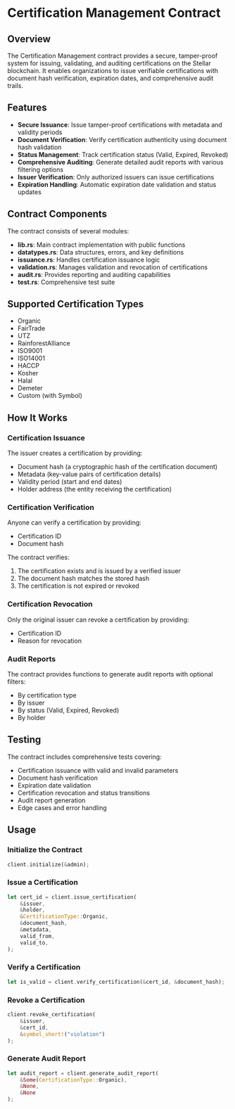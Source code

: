 # Certification Management Contract

## Overview
The Certification Management contract provides a secure, tamper-proof system for issuing, validating, and auditing certifications on the Stellar blockchain. It enables organizations to issue verifiable certifications with document hash verification, expiration dates, and comprehensive audit trails.

## Features
- **Secure Issuance**: Issue tamper-proof certifications with metadata and validity periods
- **Document Verification**: Verify certification authenticity using document hash validation
- **Status Management**: Track certification status (Valid, Expired, Revoked)
- **Comprehensive Auditing**: Generate detailed audit reports with various filtering options
- **Issuer Verification**: Only authorized issuers can issue certifications
- **Expiration Handling**: Automatic expiration date validation and status updates

## Contract Components
The contract consists of several modules:

- **lib.rs**: Main contract implementation with public functions
- **datatypes.rs**: Data structures, errors, and key definitions
- **issuance.rs**: Handles certification issuance logic
- **validation.rs**: Manages validation and revocation of certifications
- **audit.rs**: Provides reporting and auditing capabilities
- **test.rs**: Comprehensive test suite

## Supported Certification Types
- Organic
- FairTrade
- UTZ
- RainforestAlliance
- ISO9001
- ISO14001
- HACCP
- Kosher
- Halal
- Demeter
- Custom (with Symbol)

## How It Works

### Certification Issuance
The issuer creates a certification by providing:
- Document hash (a cryptographic hash of the certification document)
- Metadata (key-value pairs of certification details)
- Validity period (start and end dates)
- Holder address (the entity receiving the certification)

### Certification Verification
Anyone can verify a certification by providing:
- Certification ID
- Document hash

The contract verifies:
1. The certification exists and is issued by a verified issuer
2. The document hash matches the stored hash
3. The certification is not expired or revoked

### Certification Revocation
Only the original issuer can revoke a certification by providing:
- Certification ID
- Reason for revocation

### Audit Reports
The contract provides functions to generate audit reports with optional filters:
- By certification type
- By issuer
- By status (Valid, Expired, Revoked)
- By holder

## Testing
The contract includes comprehensive tests covering:
- Certification issuance with valid and invalid parameters
- Document hash verification
- Expiration date validation
- Certification revocation and status transitions
- Audit report generation
- Edge cases and error handling

## Usage

### Initialize the Contract
```rust
client.initialize(&admin);
```

### Issue a Certification
```rust
let cert_id = client.issue_certification(
    &issuer,
    &holder,
    &CertificationType::Organic,
    &document_hash,
    &metadata,
    valid_from,
    valid_to,
);
```

### Verify a Certification
```rust
let is_valid = client.verify_certification(&cert_id, &document_hash);
```

### Revoke a Certification
```rust
client.revoke_certification(
    &issuer,
    &cert_id,
    &symbol_short!("violation")
);
```

### Generate Audit Report
```rust
let audit_report = client.generate_audit_report(
    &Some(CertificationType::Organic),
    &None,
    &None
);
``` 